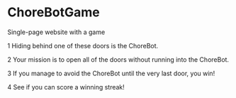 # ChoreBotGame
Single-page website with a game

1	Hiding behind one of these doors is the ChoreBot.

2	Your mission is to open all of the doors without running into the ChoreBot.

3	If you manage to avoid the ChoreBot until the very last door, you win!

4	See if you can score a winning streak!
